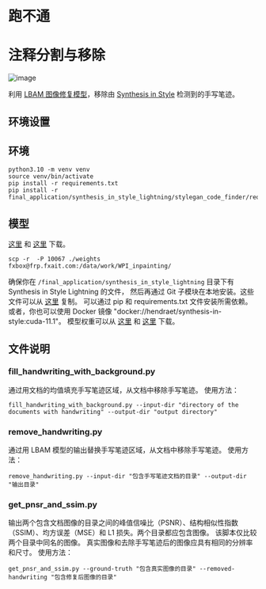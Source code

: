 # 跑不通


# 注释分割与移除 
![image](successful_removal_comparison.png)

利用 [LBAM 图像修复模型](https://github.com/Vious/LBAM_Pytorch)，移除由 [Synthesis in Style](https://github.com/hendraet/synthesis-in-style) 检测到的手写笔迹。

## 环境设置
## 环境 
```
python3.10 -m venv venv
source venv/bin/activate
pip install -r requirements.txt 
pip install -r final_application/synthesis_in_style_lightning/stylegan_code_finder/requirements.txt 
```

## 模型
[这里](https://drive.google.com/file/d/1O_bImshs5KXloh2Nd05TzmiQIqIlJw0i/view?usp=sharing) 和 [这里](https://drive.google.com/file/d/19daBLbYazgU6q2EaEdHudJqrkWSWYlqf/view?usp=sharing) 下载。

```
scp -r  -P 10067 ./weights fxbox@frp.fxait.com:/data/work/WPI_inpainting/  
```


确保你在 ```/final_application/synthesis_in_style_lightning``` 目录下有 Synthesis in Style Lightning 的文件，
然后再通过 Git 子模块在本地安装。这些文件可以从 [这里](https://github.com/adbu42/synthesis-in-style-lightning/tree/training_loop_to_lighning) 复制。
可以通过 pip 和 requirements.txt 文件安装所需依赖。
或者，你也可以使用 Docker 镜像 "docker://hendraet/synthesis-in-style:cuda-11.1"。
模型权重可以从 [这里](https://drive.google.com/file/d/1O_bImshs5KXloh2Nd05TzmiQIqIlJw0i/view?usp=sharing) 和 [这里](https://drive.google.com/file/d/19daBLbYazgU6q2EaEdHudJqrkWSWYlqf/view?usp=sharing) 下载。

## 文件说明

### fill_handwriting_with_background.py

通过用文档的均值填充手写笔迹区域，从文档中移除手写笔迹。
使用方法：
```
fill_handwriting_with_background.py --input-dir "directory of the documents with handwriting" --output-dir "output directory"
```

### remove_handwriting.py

通过用 LBAM 模型的输出替换手写笔迹区域，从文档中移除手写笔迹。
使用方法：
```
remove_handwriting.py --input-dir "包含手写笔迹文档的目录" --output-dir "输出目录"
```

### get_pnsr_and_ssim.py

输出两个包含文档图像的目录之间的峰值信噪比（PSNR）、结构相似性指数（SSIM）、均方误差（MSE）和 L1 损失。两个目录都应包含图像。
该脚本仅比较两个目录中同名的图像。
真实图像和去除手写笔迹后的图像应具有相同的分辨率和尺寸。
使用方法：
```
get_pnsr_and_ssim.py --ground-truth "包含真实图像的目录" --removed-handwriting "包含修复后图像的目录"
```
